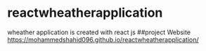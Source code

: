 # reactwheatherapplication
wheather application is created with react js
##project Website
https://mohammedshahid096.github.io/reactwheatherapplication/
